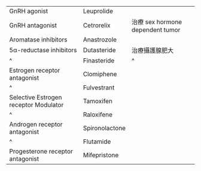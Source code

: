 
|                                       |                |                                  |
| ------------------------------------- | -------------- | -------------------------------- |
| GnRH agonist                          | Leuprolide     |                                  |
| GnRH antagonist                       | Cetrorelix     | 治療 sex hormone dependent tumor |
| Aromatase inhibitors                  | Anastrozole    |                                  |
| 5α-reductase inhibitors               | Dutasteride    | 治療攝護腺肥大                   |
| ^                                     | Finasteride    | ^                                |
| Estrogen receptor antagonist          | Clomiphene     |                                  |
| ^                                     | Fulvestrant    |                                  |
| Selective Estrogen receptor Modulator | Tamoxifen      |                                  |
| ^                                     | Raloxifene     |                                  |
| Androgen receptor antagonist          | Spironolactone |                                  |
| ^                                      | Flutamide      |                                  |
| Progesterone receptor antagonist      | Mifepristone   |                                  |
